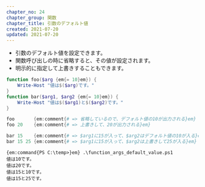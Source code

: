 ```yaml
---
chapter_no: 24
chapter_group: 関数
chapter_title: 引数のデフォルト値
created: 2021-07-20
updated: 2021-07-20
---
```

- 引数のデフォルト値を設定できます。
- 関数呼び出しの時に省略すると、その値が設定されます。
- 明示的に指定して上書きすることもできます。
```:function_args_default_value.ps1
function foo($arg {em{= 10}em}) {
    Write-Host "値は$($arg)です。"
}
function bar($arg1, $arg2 {em{= 10}em}) {
    Write-Host "値は$($arg1)と$($arg2)です。"
}

foo       {em:comment{# => 省略しているので、デフォルト値の10が出力される}em}
foo 20    {em:comment{# => 上書きして、20が出力される}em}

bar 15    {em:comment{# => $arg1に15が入って、$arg2はデフォルト値の10が入る}em}
bar 15 25 {em:comment{# => $arg1に15が入って、$arg2は上書きして25が入る}em}
```

```output:出力結果
{em:command{PS C:\temp>}em} .\function_args_default_value.ps1       
値は10です。
値は20です。
値は15と10です。
値は15と25です。
```
